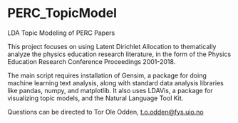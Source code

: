 # PERC_TopicModel
LDA Topic Modeling of PERC Papers

This project focuses on using Latent Dirichlet Allocation to thematically analyze the physics education research literature, in the form of the Physics Education Research Conference Proceedings 2001-2018.

The main script requires installation of Gensim, a package for doing machine learning text analysis, along with standard data analysis libraries like pandas, numpy, and matplotlib. It also uses LDAVis, a package for visualizing topic models, and the Natural Language Tool Kit.

Questions can be directed to Tor Ole Odden, t.o.odden@fys.uio.no